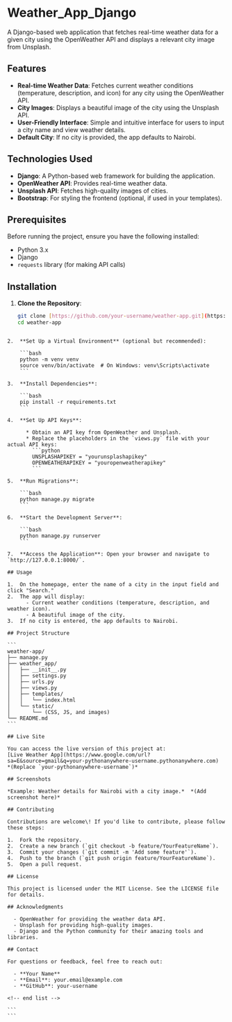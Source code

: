 # Weather_App_Django

A Django-based web application that fetches real-time weather data for a given city using the OpenWeather API and displays a relevant city image from Unsplash.

## Features

- **Real-time Weather Data**: Fetches current weather conditions (temperature, description, and icon) for any city using the OpenWeather API.
- **City Images**: Displays a beautiful image of the city using the Unsplash API.
- **User-Friendly Interface**: Simple and intuitive interface for users to input a city name and view weather details.
- **Default City**: If no city is provided, the app defaults to Nairobi.

## Technologies Used

- **Django**: A Python-based web framework for building the application.
- **OpenWeather API**: Provides real-time weather data.
- **Unsplash API**: Fetches high-quality images of cities.
- **Bootstrap**: For styling the frontend (optional, if used in your templates).

## Prerequisites

Before running the project, ensure you have the following installed:

- Python 3.x
- Django
- `requests` library (for making API calls)

## Installation

1. **Clone the Repository**:
   ```bash
   git clone [https://github.com/your-username/weather-app.git](https://github.com/your-username/weather-app.git)
   cd weather-app
````

2.  **Set Up a Virtual Environment** (optional but recommended):

    ```bash
    python -m venv venv
    source venv/bin/activate  # On Windows: venv\Scripts\activate
    ```

3.  **Install Dependencies**:

    ```bash
    pip install -r requirements.txt
    ```

4.  **Set Up API Keys**:

      * Obtain an API key from OpenWeather and Unsplash.
      * Replace the placeholders in the `views.py` file with your actual API keys:
        ```python
        UNSPLASHAPIKEY = "yourunsplashapikey"
        OPENWEATHERAPIKEY = "youropenweatherapikey"
        ```

5.  **Run Migrations**:

    ```bash
    python manage.py migrate
    ```

6.  **Start the Development Server**:

    ```bash
    python manage.py runserver
    ```

7.  **Access the Application**: Open your browser and navigate to `http://127.0.0.1:8000/`.

## Usage

1.  On the homepage, enter the name of a city in the input field and click "Search."
2.  The app will display:
      - Current weather conditions (temperature, description, and weather icon).
      - A beautiful image of the city.
3.  If no city is entered, the app defaults to Nairobi.

## Project Structure

```
weather-app/
├── manage.py
├── weather_app/
│   ├── __init__.py
│   ├── settings.py
│   ├── urls.py
│   ├── views.py
│   ├── templates/
│   │   └── index.html
│   └── static/
│       └── (CSS, JS, and images)
└── README.md
```

## Live Site

You can access the live version of this project at:  
[Live Weather App](https://www.google.com/url?sa=E&source=gmail&q=your-pythonanywhere-username.pythonanywhere.com)  *(Replace `your-pythonanywhere-username`)*

## Screenshots

*Example: Weather details for Nairobi with a city image.*  *(Add screenshot here)*

## Contributing

Contributions are welcome\! If you'd like to contribute, please follow these steps:

1.  Fork the repository.
2.  Create a new branch (`git checkout -b feature/YourFeatureName`).
3.  Commit your changes (`git commit -m 'Add some feature'`).
4.  Push to the branch (`git push origin feature/YourFeatureName`).
5.  Open a pull request.

## License

This project is licensed under the MIT License. See the LICENSE file for details.

## Acknowledgments

  - OpenWeather for providing the weather data API.
  - Unsplash for providing high-quality images.
  - Django and the Python community for their amazing tools and libraries.

## Contact

For questions or feedback, feel free to reach out:

  - **Your Name**
  - **Email**: your.email@example.com
  - **GitHub**: your-username

<!-- end list -->

```
```

